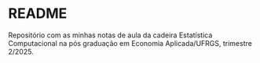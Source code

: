 # README

Repositório com as minhas notas de aula da cadeira Estatística Computacional na pós graduação em Economia Aplicada/UFRGS, trimestre 2/2025.
